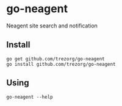 go-neagent
====================================

Neagent site search and notification


Install
------------------------------------

    go get github.com/trezorg/go-neagent
    go install github.com/trezorg/go-neagent

Using
------------------------------------

    go-neagent --help
